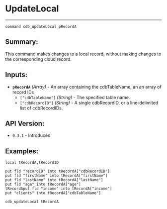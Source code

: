 # UpdateLocal
---
```
command cdb_updateLocal pRecordA
```
## Summary:
This command makes changes to a local record, without making changes to the corresponding cloud record.

## Inputs:
* **`pRecordA`** *(Array)* - An array containing the cdbTableName, an an array of record IDs
    * `["cdbTableName"]` *(String)* - The specified table name.
    * `["cdbRecordID"]` *(String)* - A single cdbRecordID, or a line-delimited list of cdbRecordIDs.

## API Version:
* `0.3.1` - Introduced

## Examples:
```
local tRecordA,tRecordID
     
put fld "recordID" into tRecordA["cdbRecordID"]
put fld "firstName" into tRecordA["firstName"]
put fld "lastName" into tRecordA["lastName"]
put fld "age" into tRecordA["age"]
tRecordAput fld "income" into tRecordA["income"]
put "clients" into tRecordA["cdbTableName"]
     
cdb_updateLocal tRecordA
```